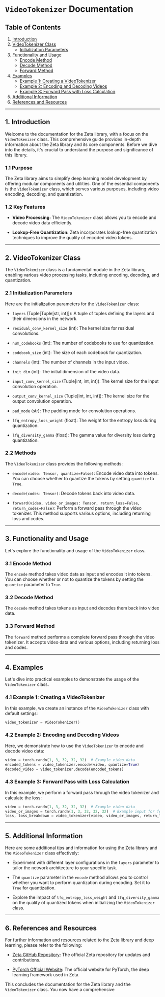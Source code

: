# `VideoTokenizer` Documentation

## Table of Contents

1. [Introduction](#introduction)
2. [VideoTokenizer Class](#video-tokenizer-class)
   - [Initialization Parameters](#initialization-parameters)
3. [Functionality and Usage](#functionality-and-usage)
   - [Encode Method](#encode-method)
   - [Decode Method](#decode-method)
   - [Forward Method](#forward-method)
4. [Examples](#examples)
   - [Example 1: Creating a VideoTokenizer](#example-1-creating-a-videotokenizer)
   - [Example 2: Encoding and Decoding Videos](#example-2-encoding-and-decoding-videos)
   - [Example 3: Forward Pass with Loss Calculation](#example-3-forward-pass-with-loss-calculation)
5. [Additional Information](#additional-information)
6. [References and Resources](#references-and-resources)

---

## 1. Introduction <a name="introduction"></a>

Welcome to the documentation for the Zeta library, with a focus on the `VideoTokenizer` class. This comprehensive guide provides in-depth information about the Zeta library and its core components. Before we dive into the details, it's crucial to understand the purpose and significance of this library.

### 1.1 Purpose

The Zeta library aims to simplify deep learning model development by offering modular components and utilities. One of the essential components is the `VideoTokenizer` class, which serves various purposes, including video encoding, decoding, and quantization.

### 1.2 Key Features

- **Video Processing:** The `VideoTokenizer` class allows you to encode and decode video data efficiently.

- **Lookup-Free Quantization:** Zeta incorporates lookup-free quantization techniques to improve the quality of encoded video tokens.

---

## 2. VideoTokenizer Class <a name="video-tokenizer-class"></a>

The `VideoTokenizer` class is a fundamental module in the Zeta library, enabling various video processing tasks, including encoding, decoding, and quantization.

### 2.1 Initialization Parameters <a name="initialization-parameters"></a>

Here are the initialization parameters for the `VideoTokenizer` class:

- `layers` (Tuple[Tuple[str, int]]): A tuple of tuples defining the layers and their dimensions in the network.

- `residual_conv_kernel_size` (int): The kernel size for residual convolutions.

- `num_codebooks` (int): The number of codebooks to use for quantization.

- `codebook_size` (int): The size of each codebook for quantization.

- `channels` (int): The number of channels in the input video.

- `init_dim` (int): The initial dimension of the video data.

- `input_conv_kernel_size` (Tuple[int, int, int]): The kernel size for the input convolution operation.

- `output_conv_kernel_size` (Tuple[int, int, int]): The kernel size for the output convolution operation.

- `pad_mode` (str): The padding mode for convolution operations.

- `lfq_entropy_loss_weight` (float): The weight for the entropy loss during quantization.

- `lfq_diversity_gamma` (float): The gamma value for diversity loss during quantization.

### 2.2 Methods

The `VideoTokenizer` class provides the following methods:

- `encode(video: Tensor, quantize=False)`: Encode video data into tokens. You can choose whether to quantize the tokens by setting `quantize` to `True`.

- `decode(codes: Tensor)`: Decode tokens back into video data.

- `forward(video, video_or_images: Tensor, return_loss=False, return_codes=False)`: Perform a forward pass through the video tokenizer. This method supports various options, including returning loss and codes.

---

## 3. Functionality and Usage <a name="functionality-and-usage"></a>

Let's explore the functionality and usage of the `VideoTokenizer` class.

### 3.1 Encode Method <a name="encode-method"></a>

The `encode` method takes video data as input and encodes it into tokens. You can choose whether or not to quantize the tokens by setting the `quantize` parameter to `True`.

### 3.2 Decode Method <a name="decode-method"></a>

The `decode` method takes tokens as input and decodes them back into video data.

### 3.3 Forward Method <a name="forward-method"></a>

The `forward` method performs a complete forward pass through the video tokenizer. It accepts video data and various options, including returning loss and codes.

---

## 4. Examples <a name="examples"></a>

Let's dive into practical examples to demonstrate the usage of the `VideoTokenizer` class.

### 4.1 Example 1: Creating a VideoTokenizer <a name="example-1-creating-a-videotokenizer"></a>

In this example, we create an instance of the `VideoTokenizer` class with default settings:

```python
video_tokenizer = VideoTokenizer()
```

### 4.2 Example 2: Encoding and Decoding Videos <a name="example-2-encoding-and-decoding-videos"></a>

Here, we demonstrate how to use the `VideoTokenizer` to encode and decode video data:

```python
video = torch.randn(1, 3, 32, 32, 32)  # Example video data
encoded_tokens = video_tokenizer.encode(video, quantize=True)
decoded_video = video_tokenizer.decode(encoded_tokens)
```

### 4.3 Example 3: Forward Pass with Loss Calculation <a name="example-3-forward-pass-with-loss-calculation"></a>

In this example, we perform a forward pass through the video tokenizer and calculate the loss:

```python
video = torch.randn(1, 3, 32, 32, 32)  # Example video data
video_or_images = torch.randn(1, 3, 32, 32, 32)  # Example input for forward pass
loss, loss_breakdown = video_tokenizer(video, video_or_images, return_loss=True)
```

---

## 5. Additional Information <a name="additional-information"></a>

Here are some additional tips and information for using the Zeta library and the `VideoTokenizer` class effectively:

- Experiment with different layer configurations in the `layers` parameter to tailor the network architecture to your specific task.

- The `quantize` parameter in the `encode` method allows you to control whether you want to perform quantization during encoding. Set it to `True` for quantization.

- Explore the impact of `lfq_entropy_loss_weight` and `lfq_diversity_gamma` on the quality of quantized tokens when initializing the `VideoTokenizer` class.

---

## 6. References and Resources <a name="references-and-resources"></a>

For further information and resources related to the Zeta library and deep learning, please refer to the following:

- [Zeta GitHub Repository](https://github.com/Zeta): The official Zeta repository for updates and contributions.

- [PyTorch Official Website](https://pytorch.org/): The official website for PyTorch, the deep learning framework used in Zeta.

This concludes the documentation for the Zeta library and the `VideoTokenizer` class. You now have a comprehensive